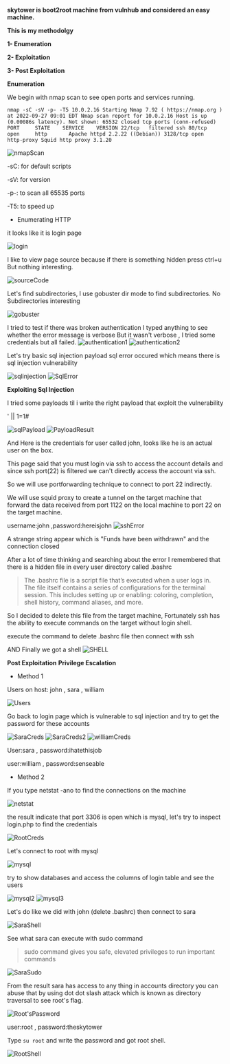 **skytower is boot2root machine from vulnhub and considered an easy machine.**

**This is my methodolgy** 

**1- Enumeration**

**2- Exploitation**

**3- Post Exploitation**

**Enumeration**

We begin with nmap scan to see open ports and services running.

`nmap -sC -sV -p- -T5 10.0.2.16
Starting Nmap 7.92 ( https://nmap.org ) at 2022-09-27 09:01 EDT
Nmap scan report for 10.0.2.16
Host is up (0.00086s latency).
Not shown: 65532 closed tcp ports (conn-refused)
PORT     STATE    SERVICE    VERSION
22/tcp   filtered ssh
80/tcp   open     http       Apache httpd 2.2.22 ((Debian))
3128/tcp open     http-proxy Squid http proxy 3.1.20`

![nmapScan](https://user-images.githubusercontent.com/113348039/192632294-b57cf905-5618-4951-8eb6-0ba6c5f30976.png)


-sC: for default scripts

-sV: for version 

-p-: to scan all 65535 ports

-T5: to speed up 

* Enumerating HTTP 

it looks like it is login page 

![login](https://user-images.githubusercontent.com/113348039/192632658-46490dff-b6e8-4adb-ad4e-8493aabc1cc4.png)

I like to view page source because if there is something hidden press ctrl+u 
But nothing interesting.

![sourceCode](https://user-images.githubusercontent.com/113348039/192632788-d8cfe648-2419-4961-8892-3dd9b88476d7.png)

Let's find subdirectories, I use gobuster dir mode to find subdirectories.
No Subdirectories interesting

![gobuster](https://user-images.githubusercontent.com/113348039/192632995-f4c93e3b-83a2-41b9-bd0e-6840c7951ba9.png)

I tried to test if there was broken authentication
I typed anything to see whether the error message is verbose
But it wasn't verbose , I tried some credentials but all failed.
![authentication1](https://user-images.githubusercontent.com/113348039/192633177-d13e4d0a-4721-4261-875e-9312f2a52a8e.png)
![authentication2](https://user-images.githubusercontent.com/113348039/192633201-8c352223-ff99-4def-9221-5049abc4968d.png)


Let's try basic sql injection payload sql error occured which means there is sql injection vulnerability

![sqlinjection](https://user-images.githubusercontent.com/113348039/192633290-4261b337-80f0-4666-b209-a1a9db0bac97.png)
![SqlError](https://user-images.githubusercontent.com/113348039/192633384-6518d90d-014b-43b4-8333-3f3b41ce5e3b.png)

**Exploiting Sql Injection**

I tried some payloads til i write the right payload that exploit the vulnerability

   ' || 1=1#

![sqlPayload](https://user-images.githubusercontent.com/113348039/192633504-94c61129-bb41-4665-9d59-2ce84e45e926.png)
![PayloadResult](https://user-images.githubusercontent.com/113348039/192633571-3b84886d-174d-4af3-96e5-e8a5d151e1c0.png)


And Here is the credentials for user called john, looks like he is an actual user on the box.

This page said that you must login via ssh to access the account details and since ssh port(22) is filtered we can't directly access the account via ssh. 

So we will use portforwarding technique to connect to port 22 indirectly.

We will use squid proxy to create a tunnel on the target machine that forward the data received from port 1122 on the local machine to port 22 on the target machine.

username:john ,password:hereisjohn
![sshError](https://user-images.githubusercontent.com/113348039/192633844-1884277a-f280-40e5-96ec-a001a46a6452.png)

A strange string appear which is "Funds have been withdrawn" and the connection closed 

After a lot of time thinking and searching about the error I remembered that there is a hidden file in every user directory called .bashrc

> The .bashrc file is a script file that’s executed when a user logs in. The file itself contains a series of configurations for the terminal session. This includes setting up or enabling: coloring, completion, shell history, command aliases, and more.

So I decided to delete this file from the target machine, Fortunately ssh has the ability to execute commands on the target without login shell.

execute the command to delete .bashrc file then connect with ssh 

AND Finally we got a shell
![SHELL](https://user-images.githubusercontent.com/113348039/192634080-6d856eae-64b4-4119-bb3d-873f28bb07ba.png)

**Post Exploitation**
**Privilege Escalation**
* Method 1

Users on host: john , sara , william 

![Users](https://user-images.githubusercontent.com/113348039/192634528-073b0438-927c-4a8d-8e70-b068d42608be.png)

Go back to login page which is vulnerable to sql injection and try to get the password for these accounts

![SaraCreds](https://user-images.githubusercontent.com/113348039/192634637-161e0129-b3c9-4fee-b952-eed45e4f7210.png)
![SaraCreds2](https://user-images.githubusercontent.com/113348039/192634656-faca388e-4c4b-4a15-8ea1-d0d7f2e405ca.png)
![williamCreds](https://user-images.githubusercontent.com/113348039/192634673-72e84de7-73e4-4626-94c3-7e3d1f901117.png)

User:sara , password:ihatethisjob 

user:william , password:senseable 

* Method 2

If you type netstat -ano to find the connections on the machine 

![netstat](https://user-images.githubusercontent.com/113348039/192638758-fbb7031c-e643-450c-a1ed-26f605c77ecb.png)

the result indicate that port 3306 is open which is mysql, let's try to inspect login.php to find the credentials

![RootCreds](https://user-images.githubusercontent.com/113348039/192635518-7ebe47f8-5ca5-4d9b-bb1b-f1f0ca9ec081.png)

Let's connect to root with mysql 

![mysql](https://user-images.githubusercontent.com/113348039/192635899-43460e06-b28e-4513-ba84-6c4917d039b5.png)

try to show databases and access the columns of login table and see the users 

![mysql2](https://user-images.githubusercontent.com/113348039/192635956-77de720f-9a77-4f80-8fe8-26d460fe05a5.png)
![mysql3](https://user-images.githubusercontent.com/113348039/192635977-48549d0d-de18-45bb-9f8e-7f8d4058d7a1.png)

Let's do like we did with john (delete .bashrc) then connect to sara

![SaraShell](https://user-images.githubusercontent.com/113348039/192636078-06ad2e5f-7af7-4503-b0c8-2890204e8940.png)

See what sara can execute with sudo command  

> sudo command gives you safe, elevated privileges to run important commands

![SaraSudo](https://user-images.githubusercontent.com/113348039/192636126-f54e383b-9474-45e3-bb47-5fdad9d74400.png)

From the result sara has access to any thing in accounts directory you can abuse that by using dot dot slash attack which is known as directory traversal to see root's flag.

![Root'sPassword](https://user-images.githubusercontent.com/113348039/192636545-2f64c9cc-ae1b-4ba5-a24e-7ce113159d32.png)

user:root , password:theskytower

Type `su root` and write the password and got root shell.

![RootShell](https://user-images.githubusercontent.com/113348039/192636849-f62a4e97-c7ee-4f8f-9270-d8a34c5d0ca8.png)



